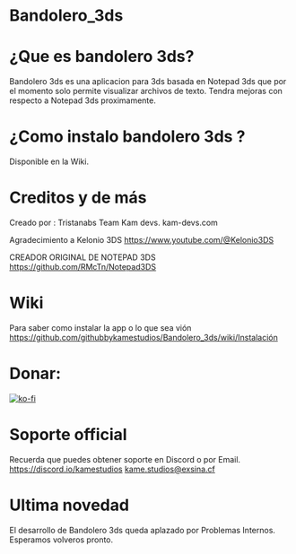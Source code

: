 # Bandolero_3ds
# ¿Que es bandolero 3ds?
Bandolero 3ds es una aplicacion para 3ds basada en Notepad 3ds que por el momento solo permite visualizar archivos de texto.
Tendra mejoras con respecto a Notepad 3ds proximamente.
# ¿Como instalo bandolero 3ds ?
Disponible en la Wiki.

# Creditos y de más 

Creado por : Tristanabs
Team Kam devs.
kam-devs.com

Agradecimiento a Kelonio 3DS https://www.youtube.com/@Kelonio3DS

CREADOR ORIGINAL DE NOTEPAD 3DS https://github.com/RMcTn/Notepad3DS
# Wiki
Para saber como instalar la app o lo que sea vión 
https://github.com/githubbykamestudios/Bandolero_3ds/wiki/Instalación 


# Donar:
[![ko-fi](https://ko-fi.com/img/githubbutton_sm.svg)](https://ko-fi.com/T6T3I6BBF)
# Soporte official

Recuerda que puedes obtener soporte en Discord o por Email.
https://discord.io/kamestudios
kame.studios@exsina.cf

# Ultima novedad
El desarrollo de Bandolero 3ds queda aplazado por Problemas Internos.
Esperamos volveros pronto.
